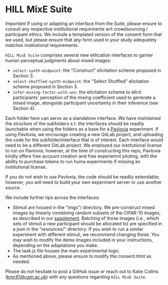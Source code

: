 # HILL MixE Suite

*Important* If using or adapting an interface from the Suite, please ensure to consult any respective institutional requirments wrt crowdsourcing / participant ethics. We include a templated version of the consent form that we used, but please ensure that any form used in your study adequately matches institutional requirements. 

`HILL MixE Suite` comprises several new elitication interfaces to garner human perceptual judgments about mixed images: 
* `select-synth-midpoint`: the "Construct" elicitation scheme proposed in Section 3.
* `select-shuffled-synth-midpoint`: the "Select Shuffled" elicitation scheme proposed in Section 3.
* `infer-mixing-factor-with-unc`: the elicitation scheme to elicit participants' perception of the mixing coefficient used to generate a mixed image, alongside participant uncertainty in their inference (see Section 4). 

Each folder here can serve as a standalone interface. We have maintained the structure of the subfolders s.t. the interfaces should be readily launchable when using the folders as a base for a [Pavlovia](https://pavlovia.org/dashboard?tab=1) experiment. If using Pavlovia, we encourage creating a new GitLab project, and uploading the code for the subfolder/interface that is of interest. Each interface would need to be a different GitLab project. We employed our institutional license to run on Pavlovia; however, at the time of constructing this repo, Pavlovia kindly offers free account creation and free experiemnt piloting, with the ability to purchase tokens to run huma experiments if missing an institutional license. 

If you do not wish to use Pavlovia, the code should be readily extendable; however, you will need to build your own experiment server or use another source. 

We include further tips across the interfaces: 
* Stimuli are housed in the "imgs"/ directory. We pre-construct mixed images by linearly combining random subsets of the CIFAR-10 images, as described in our [supplement](). Batching of those images (i.e., which sets of stimuli a new participant should be allocated to) are specified in a json in the "resources/" directory. If you wish to run a similar experiment with different stimuli, we recommend changing those. You may wish to modify the demo images included in your instructions, depending on the adaptations you make. 
* The task.js file houses the main experimental logic.
* As mentioned above, please ensure to modify the consent.html as needed.

Please do not hesitate to post a GitHub issue or reach out to Katie Collins (kmc61@cam.ac.uk) with any questions regarding `HILL MixE Suite`.




